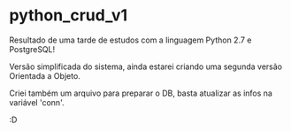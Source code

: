 # python_crud_v1

Resultado de uma tarde de estudos com a linguagem Python 2.7 e PostgreSQL! 

Versão simplificada do sistema, ainda estarei criando uma segunda versão Orientada a Objeto.

Criei também um arquivo para preparar o DB, basta atualizar as infos na variável 'conn'.

:D
